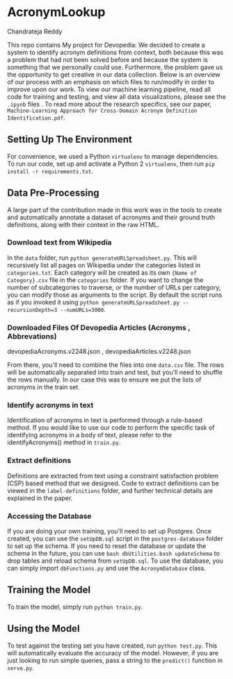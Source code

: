 # AcronymLookup
Chandrateja Reddy  

This repo contains My project for Devopedia: We decided to create a system to identify acronym definitions from context, both because this was a problem that had not been solved before and because the system is something that we personally could use. Furthermore, the problem gave us the opportunity to get creative in our data collection. Below is an overview of our process with an emphasis on which files to run/modify in order to improve upon our work. To view our machine learning pipeline, read all code for training and testing, and view all data visualizations, please see the `.ipynb` files . To read more about the research specifics, see our paper, `Machine-Learning Approach for Cross-Domain Acronym Definition Identification.pdf`. 

## Setting Up The Environment
For convenience, we used a Python `virtualenv` to manage dependencies. To run our code, set up and activate a Python 2 `virtualenv`, then run `pip install -r requirements.txt`.

## Data Pre-Processing
A large part of the contribution made in this work was in the tools to create and automatically annotate a dataset of acronyms and their ground truth definitions, along with their context in the raw HTML.

### Download text from Wikipedia
In the `data` folder, run `python generateURLSpreadsheet.py`. This will recursively list all pages on Wikipedia under the categories listed in `categories.txt`. Each category will be created as its own `{Name of Category}.csv` file in the `categories` folder. If you want to change the number of subcategories to traverse, or the number of URLs per category, you can modify those as arguments to the script. By default the script runs as if you invoked it using `python generateURLSpreadsheet.py --recursionDepth=3 --numURLs=3000`. 

### Downloaded Files Of Devopedia Articles (Acronyms , Abbrevations)
devopediaAcronyms.v2248.json , devopediaArticles.v2248.json


From there, you'll need to combine the files into one `data.csv` file. The rows will be automatically separated into train and test, but you'll need to shuffle the rows manually. In our case this was to ensure we put the lists of acronyms in the train set.

### Identify acronyms in text
Identification of acronyms in text is performed through a rule-based method. If you would like to use our code to perform the specific task of identifying acronyms in a body of text, please refer to the identifyAcronyms() method in `train.py`. 

### Extract definitions
Definitions are extracted from text using a constraint satisfaction problem (CSP) based method that we designed. Code to extract definitions can be viewed in the `label-definitions` folder, and further technical details are explained in the paper.


### Accessing the Database
If you are doing your own training, you'll need to set up Postgres. Once created, you can use the `setUpDB.sql` script in the `postgres-database` folder to set up the schema. If you need to reset the database or update the schema in the future, you can use `bash dbUtilities.bash updateSchema` to drop tables and reload schema from `setUpDB.sql`. To use the database, you can simply import `dbFunctions.py` and use the `AcronymDatabase` class.

## Training the Model
To train the model, simply run `python train.py`.

## Using the Model
To test against the testing set you have created, run `python test.py`. This will automatically evaluate the accuracy of the model. However, if you are just looking to run simple queries, pass a string to the `predict()` function in `serve.py`.

